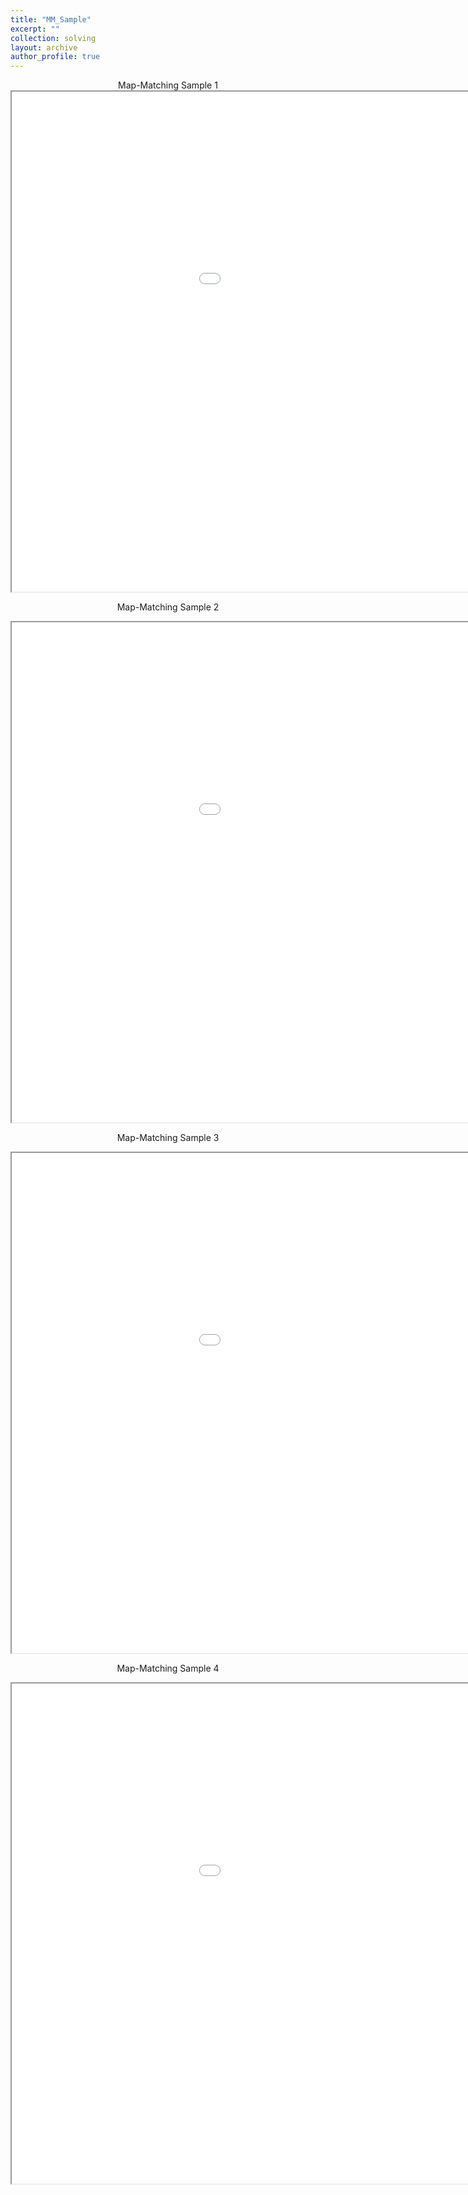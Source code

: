 ```yaml
---
title: "MM_Sample"
excerpt: ""
collection: solving
layout: archive
author_profile: true
---
```


<div align=center>
Map-Matching Sample 1
<iframe src="/files/Hof_19.html" width="1200" height="800" frameborder="1" name="Map-Matching-Sample_DC_10" scrolling="auto" style="display: block; margin: 0 auto;"></iframe>  

Map-Matching Sample 2
<iframe src="/files/Hof_1.html" width="1200" height="800" frameborder="1" name="Map-Matching-Sample_DC_10" scrolling="auto" style="display: block; margin: 0 auto;"></iframe>  

Map-Matching Sample 3
<iframe src="/files/Hof_13.html" width="1200" height="800" frameborder="1" name="Map-Matching-Sample_DC_10" scrolling="auto" style="display: block; margin: 0 auto;"></iframe>  

Map-Matching Sample 4
<iframe src="/files/Trajectory_best_Seattle_1100001_net.html" width="1200" height="800" frameborder="1" name="Map-Matching-Sample_DC_10" scrolling="auto" style="display: block; margin: 0 auto;"></iframe>

</div>
